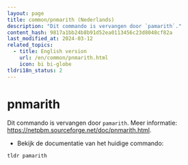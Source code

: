 ```yaml
---
layout: page
title: common/pnmarith (Nederlands)
description: "Dit commando is vervangen door `pamarith`."
content_hash: 9817a1bb24b8b91d52ea0113456c23d8048cf82a
last_modified_at: 2024-03-12
related_topics:
  - title: English version
    url: /en/common/pnmarith.html
    icon: bi bi-globe
tldri18n_status: 2
---
```

# pnmarith

Dit commando is vervangen door `pamarith`.
Meer informatie: <https://netpbm.sourceforge.net/doc/pnmarith.html>.

- Bekijk de documentatie van het huidige commando:

`tldr pamarith`
